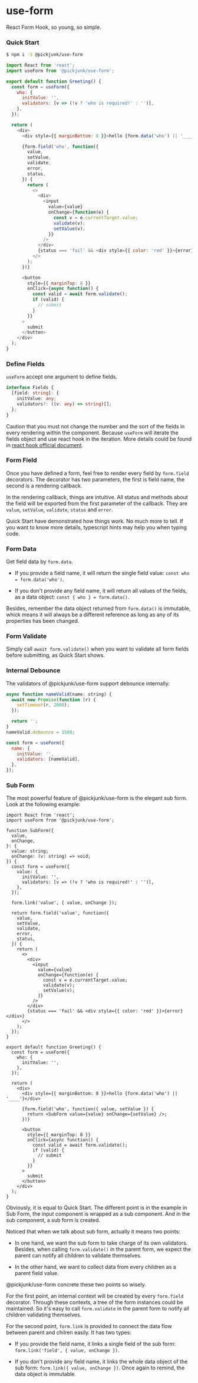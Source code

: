 # use-form

React Form Hook, so young, so simple.

### Quick Start

```bash
$ npm i -S @pickjunk/use-form
```

```javascript
import React from 'react';
import useForm from '@pickjunk/use-form';

export default function Greeting() {
  const form = useForm({
    who: {
      initValue: '',
      validators: [v => (!v ? 'who is required!' : '')],
    },
  });

  return (
    <div>
      <div style={{ marginBottom: 8 }}>hello {form.data('who') || '____'}</div>

      {form.field('who', function({
        value,
        setValue,
        validate,
        error,
        status,
      }) {
        return (
          <>
            <div>
              <input
                value={value}
                onChange={function(e) {
                  const v = e.currentTarget.value;
                  validate(v);
                  setValue(v);
                }}
              />
            </div>
            {status === 'fail' && <div style={{ color: 'red' }}>{error}</div>}
          </>
        );
      })}

      <button
        style={{ marginTop: 8 }}
        onClick={async function() {
          const valid = await form.validate();
          if (valid) {
            // submit
          }
        }}
      >
        submit
      </button>
    </div>
  );
}
```

### Define Fields

`useForm` accept one argument to define fields.

```typescript
interface Fields {
  [field: string]: {
    initValue: any;
    validators?: ((v: any) => string)[];
  };
}
```

Caution that you must not change the number and the sort of the fields in every rendering within the component. Because `useForm` will iterate the fields object and use react hook in the iteration. More details could be found in [react hook official document](https://reactjs.org/docs/hooks-rules.html).

### Form Field

Once you have defined a form, feel free to render every field by `form.field` decorators. The decorator has two parameters, the first is field name, the second is a rendering callback.

In the rendering callback, things are intuitive. All status and methods about the field will be exported from the first parameter of the callback. They are `value`, `setValue`, `validate`, `status` and `error`.

Quick Start have demonstrated how things work. No much more to tell. If you want to know more details, typescript hints may help you when typing code.

### Form Data

Get field data by `form.data`.

- If you provide a field name, it will return the single field value: `const who = form.data('who')`.

- If you don't provide any field name, it will return all values of the fields, as a data object: `const { who } = form.data()`.

Besides, remember the data object returned from `form.data()` is immutable, whick means it will always be a different reference as long as any of its properties has been changed.

### Form Validate

Simply call `await form.validate()` when you want to validate all form fields before submitting, as Quick Start shows.

### Internal Debounce

The validators of @pickjunk/use-form support debounce internally:

```javascript
async function nameValid(name: string) {
  await new Promise(function (r) {
    setTimeout(r, 2000);
  });

  return '';
}
nameValid.debounce = 1500;

const form = useForm({
  name: {
    initValue: '',
    validators: [nameValid],
  },
});
```

### Sub Form

The most powerful feature of @pickjunk/use-form is the elegant sub form. Look at the following example:

```TSX
import React from 'react';
import useForm from '@pickjunk/use-form';

function SubForm({
  value,
  onChange,
}: {
  value: string;
  onChange: (v: string) => void;
}) {
  const form = useForm({
    value: {
      initValue: '',
      validators: [v => (!v ? 'who is required!' : '')],
    },
  });

  form.link('value', { value, onChange });

  return form.field('value', function({
    value,
    setValue,
    validate,
    error,
    status,
  }) {
    return (
      <>
        <div>
          <input
            value={value}
            onChange={function(e) {
              const v = e.currentTarget.value;
              validate(v);
              setValue(v);
            }}
          />
        </div>
        {status === 'fail' && <div style={{ color: 'red' }}>{error}</div>}
      </>
    );
  });
}

export default function Greeting() {
  const form = useForm({
    who: {
      initValue: '',
    },
  });

  return (
    <div>
      <div style={{ marginBottom: 8 }}>hello {form.data('who') || '____'}</div>

      {form.field('who', function({ value, setValue }) {
        return <SubForm value={value} onChange={setValue} />;
      })}

      <button
        style={{ marginTop: 8 }}
        onClick={async function() {
          const valid = await form.validate();
          if (valid) {
            // submit
          }
        }}
      >
        submit
      </button>
    </div>
  );
}
```

Obviously, it is equal to Quick Start. The different point is in the example in Sub Form, the input component is wrapped as a sub component. And in the sub component, a sub form is created.

Noticed that when we talk about sub form, actually it means two points:

- In one hand, we want the sub form to take charge of its own validators. Besides, when calling `form.validate()` in the parent form, we expect the parent can notify all children to validate themselves.

- In the other hand, we want to collect data from every children as a parent field value.

@pickjunk/use-form concrete these two points so wisely.

For the first point, an internal context will be created by every `form.field` decorator. Through these contexts, a tree of the form instances could be maintained. So it's easy to call `form.validate` in the parent form to notify all children validating themselves.

For the second point, `form.link` is provided to connect the data flow between parent and chilren easily. It has two types:

- If you provide the field name, it links a single field of the sub form: `form.link('field', { value, onChange })`.

- If you don't provide any field name, it links the whole data object of the sub form: `form.link({ value, onChange })`. Once again to remind, the data object is immutable.

